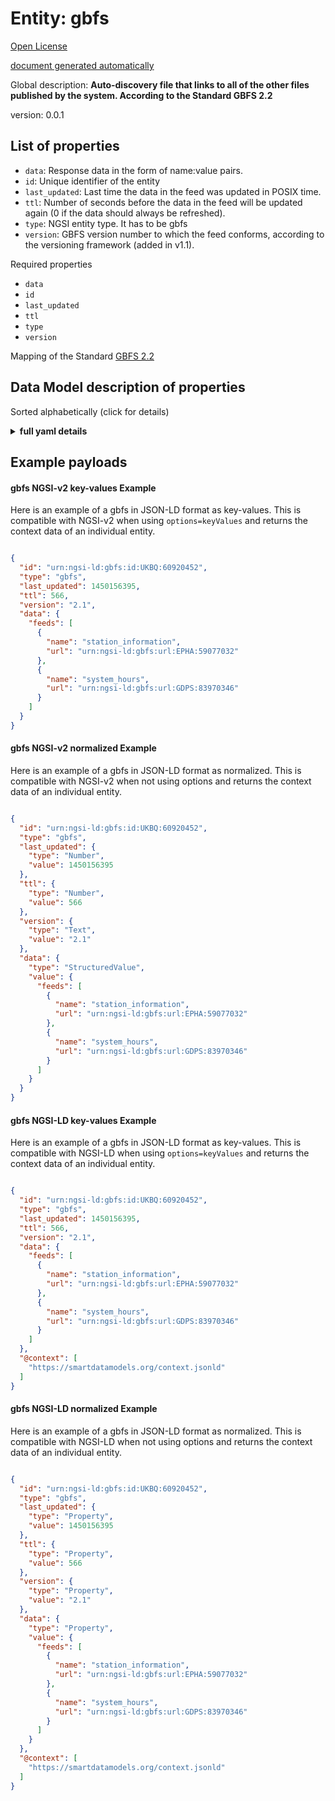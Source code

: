 Entity: gbfs  
============  
[Open License](https://github.com/smart-data-models//dataModel.GBFS/blob/master/gbfs/LICENSE.md)  
[document generated automatically](https://docs.google.com/presentation/d/e/2PACX-1vTs-Ng5dIAwkg91oTTUdt8ua7woBXhPnwavZ0FxgR8BsAI_Ek3C5q97Nd94HS8KhP-r_quD4H0fgyt3/pub?start=false&loop=false&delayms=3000#slide=id.gb715ace035_0_60)  
Global description: **Auto-discovery file that links to all of the other files published by the system. According to the Standard GBFS 2.2**  
version: 0.0.1  

## List of properties  

- `data`: Response data in the form of name:value pairs.  - `id`: Unique identifier of the entity  - `last_updated`: Last time the data in the feed was updated in POSIX time.  - `ttl`: Number of seconds before the data in the feed will be updated again (0 if the data should always be refreshed).  - `type`: NGSI entity type. It has to be gbfs  - `version`: GBFS version number to which the feed conforms, according to the versioning framework (added in v1.1).    
Required properties  
- `data`  - `id`  - `last_updated`  - `ttl`  - `type`  - `version`    
Mapping of the Standard [GBFS 2.2](https://github.com/NABSA/gbfs/blob/v2.2/gbfs.md)  
## Data Model description of properties  
Sorted alphabetically (click for details)  
<details><summary><strong>full yaml details</strong></summary>    
```yaml  
gbfs:    
  description: 'Auto-discovery file that links to all of the other files published by the system. According to the Standard GBFS 2.2'    
  properties:    
    data:    
      description: 'Response data in the form of name:value pairs.'    
      patternProperties:    
        ^[a-z]{2,3}(-[A-Z]{2})?$:    
          properties:    
            feeds:    
              description: 'An array of all of the feeds that are published by the auto-discovery file. Each element in the array is an object with the keys below.'    
              items:    
                properties:    
                  name:    
                    description: 'Key identifying the type of feed this is. The key must be the base file name defined in the spec for the corresponding feed type.'    
                    enum:    
                      - gbfs    
                      - gbfs_versions    
                      - system_information    
                      - vehicle_types    
                      - station_information    
                      - station_status    
                      - free_bike_status    
                      - system_hours    
                      - system_alerts    
                      - system_calendar    
                      - system_regions    
                      - system_pricing_plans    
                      - geofencing_zones    
                    type: string    
                  url:    
                    description: 'URL for the feed.'    
                    format: uri    
                    type: string    
                required:    
                  - name    
                  - url    
                type: object    
              type: array    
          type: object    
      type: object    
      x-ngsi:    
        type: Property    
    id:    
      anyOf:    
        - description: 'Property. Identifier format of any NGSI entity'    
          maxLength: 256    
          minLength: 1    
          pattern: ^[\w\-\.\{\}\$\+\*\[\]`|~^@!,:\\]+$    
          type: string    
        - description: 'Property. Identifier format of any NGSI entity'    
          format: uri    
          type: string    
      description: 'Unique identifier of the entity'    
      x-ngsi:    
        type: Property    
    last_updated:    
      description: 'Last time the data in the feed was updated in POSIX time.'    
      minimum: 1450155600    
      type: integer    
      x-ngsi:    
        type: Property    
    ttl:    
      description: 'Number of seconds before the data in the feed will be updated again (0 if the data should always be refreshed).'    
      minimum: 0    
      type: integer    
      x-ngsi:    
        type: Property    
    type:    
      description: 'NGSI entity type. It has to be gbfs'    
      enum:    
        - gbfs    
      type: string    
      x-ngsi:    
        type: Property    
    version:    
      description: 'GBFS version number to which the feed conforms, according to the versioning framework (added in v1.1).'    
      enum:    
        - 2.1-RC    
        - 2.1-RC2    
        - 2.1    
        - 2.2    
        - 3.0-RC    
        - 3.0    
      type: string    
      x-ngsi:    
        type: Property    
  required:    
    - data    
    - id    
    - last_updated    
    - ttl    
    - type    
    - version    
  type: object    
  version: 0.0.1    
```  
</details>    
## Example payloads    
#### gbfs NGSI-v2 key-values Example    
Here is an example of a gbfs in JSON-LD format as key-values. This is compatible with NGSI-v2 when  using `options=keyValues` and returns the context data of an individual entity.  
```json  
{  
  "id": "urn:ngsi-ld:gbfs:id:UKBQ:60920452",  
  "type": "gbfs",  
  "last_updated": 1450156395,  
  "ttl": 566,  
  "version": "2.1",  
  "data": {  
    "feeds": [  
      {  
        "name": "station_information",  
        "url": "urn:ngsi-ld:gbfs:url:EPHA:59077032"  
      },  
      {  
        "name": "system_hours",  
        "url": "urn:ngsi-ld:gbfs:url:GDPS:83970346"  
      }  
    ]  
  }  
}  
```  
#### gbfs NGSI-v2 normalized Example    
Here is an example of a gbfs in JSON-LD format as normalized. This is compatible with NGSI-v2 when not using options and returns the context data of an individual entity.  
```json  
{  
  "id": "urn:ngsi-ld:gbfs:id:UKBQ:60920452",  
  "type": "gbfs",  
  "last_updated": {  
    "type": "Number",  
    "value": 1450156395  
  },  
  "ttl": {  
    "type": "Number",  
    "value": 566  
  },  
  "version": {  
    "type": "Text",  
    "value": "2.1"  
  },  
  "data": {  
    "type": "StructuredValue",  
    "value": {  
      "feeds": [  
        {  
          "name": "station_information",  
          "url": "urn:ngsi-ld:gbfs:url:EPHA:59077032"  
        },  
        {  
          "name": "system_hours",  
          "url": "urn:ngsi-ld:gbfs:url:GDPS:83970346"  
        }  
      ]  
    }  
  }  
}  
```  
#### gbfs NGSI-LD key-values Example    
Here is an example of a gbfs in JSON-LD format as key-values. This is compatible with NGSI-LD when  using `options=keyValues` and returns the context data of an individual entity.  
```json  
{  
  "id": "urn:ngsi-ld:gbfs:id:UKBQ:60920452",  
  "type": "gbfs",  
  "last_updated": 1450156395,  
  "ttl": 566,  
  "version": "2.1",  
  "data": {  
    "feeds": [  
      {  
        "name": "station_information",  
        "url": "urn:ngsi-ld:gbfs:url:EPHA:59077032"  
      },  
      {  
        "name": "system_hours",  
        "url": "urn:ngsi-ld:gbfs:url:GDPS:83970346"  
      }  
    ]  
  },  
  "@context": [  
    "https://smartdatamodels.org/context.jsonld"  
  ]  
}  
```  
#### gbfs NGSI-LD normalized Example    
Here is an example of a gbfs in JSON-LD format as normalized. This is compatible with NGSI-LD when not using options and returns the context data of an individual entity.  
```json  
{  
  "id": "urn:ngsi-ld:gbfs:id:UKBQ:60920452",  
  "type": "gbfs",  
  "last_updated": {  
    "type": "Property",  
    "value": 1450156395  
  },  
  "ttl": {  
    "type": "Property",  
    "value": 566  
  },  
  "version": {  
    "type": "Property",  
    "value": "2.1"  
  },  
  "data": {  
    "type": "Property",  
    "value": {  
      "feeds": [  
        {  
          "name": "station_information",  
          "url": "urn:ngsi-ld:gbfs:url:EPHA:59077032"  
        },  
        {  
          "name": "system_hours",  
          "url": "urn:ngsi-ld:gbfs:url:GDPS:83970346"  
        }  
      ]  
    }  
  },  
  "@context": [  
    "https://smartdatamodels.org/context.jsonld"  
  ]  
}  
```  
